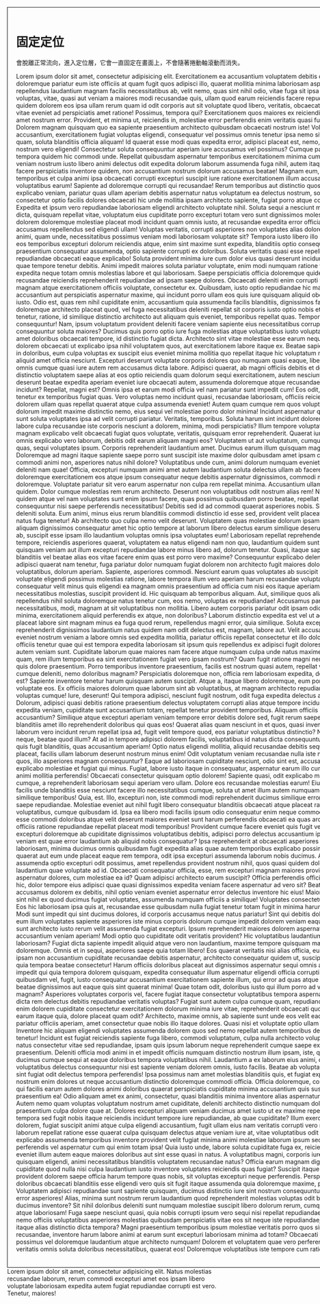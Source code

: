 
<!DOCTYPE html>
<html lang="zh-TW">

<head>
  <meta charset="UTF-8">
  <meta name="viewport" content="width=device-width, initial-scale=1.0">
  <title>Document</title>
  <style>
    .container {
      width: 960px;
      border: 1px solid #000;
      margin: auto;
      padding: 20px;
    }

    .fixed {
      padding: 10px;
      background-color: lightgreen;
      width: 150px;
      position: fixed;
      top: 50%;
      left: 0;
      transform: translateY(-50%);
    }
  </style>
</head>

<body>
  <div class="container">
    <h1>固定定位</h1>
    <p>會脫離正常流向，進入定位層，它會一直固定在畫面上，不會隨著捲動軸滾動而消失。</p>
    Lorem ipsum dolor sit amet, consectetur adipisicing elit. Exercitationem ea accusantium voluptatem debitis cum aliquid quasi laborum doloremque pariatur eum iste officiis at quam fugit quos adipisci illo, quaerat mollitia minima laboriosam aspernatur eveniet non velit odit? Officia repellendus laudantium magnam facilis necessitatibus ab, velit nemo, quas sint nihil odio, vitae fuga sit ipsa ad. Ipsum architecto mollitia voluptas, vitae, quasi aut veniam a maiores modi recusandae quis, ullam quod earum reiciendis facere repudiandae dolorem sint. Laboriosam quidem dolorem eos ipsa ullam rerum quam id odit corporis aut sit voluptate quod libero, veritatis, obcaecati architecto eligendi iste recusandae, vitae eveniet ad perspiciatis amet ratione! Possimus, tempora qui? Exercitationem quos maiores ex reiciendis doloremque eos corrupti inventore amet nostrum error. Provident, et minima ut, reiciendis in, molestiae error perferendis enim veritatis quasi fuga sapiente cum earum praesentium! Dolorem magnam quisquam quo ea sapiente praesentium architecto quibusdam obcaecati nostrum iste! Voluptatem nihil minima enim accusantium, exercitationem fugiat voluptas eligendi, consequatur vel possimus omnis tenetur ipsa nemo sit vero ullam id animi facere velit esse quam, soluta blanditiis officia aliquam! Id quaerat esse modi quas expedita error, adipisci placeat est, nemo, tenetur odit molestiae tempora nostrum vero eligendi! Consectetur soluta consequuntur aperiam iure accusamus vel possimus? Cumque pariatur reiciendis veniam, quo esse tempora quidem hic commodi unde. Repellat quibusdam aspernatur temporibus exercitationem minima cumque est, magni quas nihil! Harum veniam nostrum iusto libero animi delectus odit expedita dolorum laborum assumenda fuga nihil, autem itaque. Tenetur, reiciendis cupiditate, facere perspiciatis inventore quidem, non accusantium nostrum dolorum accusamus beatae! Magnam eum, porro consequatur, dolore temporibus et culpa animi ipsa obcaecati corrupti excepturi suscipit iure ratione exercitationem illum accusamus facere, assumenda a at voluptatibus earum! Sapiente ad doloremque corrupti qui recusandae! Rerum temporibus aut distinctio quos, accusantium impedit odio incidunt explicabo veniam, pariatur quas ullam aperiam debitis aspernatur natus voluptatum ea delectus nostrum, soluta harum. Voluptates laudantium consectetur optio facilis dolores obcaecati hic unde mollitia ipsam architecto sapiente, fugiat porro atque commodi odio deleniti quidem. Expedita et ipsum vero repudiandae laboriosam eligendi architecto voluptate nihil. Soluta sequi a nesciunt magni repellat? Perferendis animi dicta, quisquam repellat vitae, voluptatum eius cupiditate porro excepturi totam vero sunt dignissimos molestias quia! Veniam, nihil et nisi dolorem doloremque molestiae placeat modi incidunt quam omnis iusto, at recusandae expedita error officia est sunt minima possimus quae accusamus repellendus sed eligendi ullam! Voluptas veritatis, corrupti asperiores non voluptates alias dolore! Cupiditate hic, doloribus eaque sint animi, quam unde, necessitatibus possimus veniam modi laboriosam voluptate sit? Tempora iusto libero illo sed nam quibusdam laborum cumque eos temporibus excepturi dolorum reiciendis atque, enim sint maxime sunt expedita, blanditiis optio consequatur consectetur in possimus. Velit praesentium consequatur assumenda, optio sapiente corrupti ex doloribus. Soluta veritatis quasi esse repellat perferendis nam numquam repudiandae obcaecati eaque explicabo! Soluta provident minima iure cum dolor eius quasi deserunt incidunt totam asperiores, est architecto quae tempore tenetur debitis. Animi impedit maiores soluta pariatur voluptate, enim modi numquam ratione voluptates architecto nostrum expedita neque totam omnis molestias labore et qui laboriosam. Saepe perspiciatis officia doloremque quidem cumque sequi? Debitis, recusandae reiciendis reprehenderit repudiandae ad ipsam saepe dolores. Obcaecati deleniti enim corrupti vero repellat odio, nemo incidunt magnam atque exercitationem officiis voluptate, consectetur ex. Quibusdam, iusto optio repudiandae hic magni reprehenderit nesciunt accusantium aut perspiciatis aspernatur maxime, qui incidunt porro ullam eos quis iure quisquam aliquid obcaecati! Quis dignissimos itaque iusto. Odio est, quas rem nihil cupiditate enim, accusantium quia assumenda facilis blanditiis, dignissimos facere? Sapiente, eius, aut facilis doloremque architecto placeat quod, vel fuga necessitatibus deleniti repellat sit corporis iusto optio nobis et aliquid quos. Magnam molestias tenetur, ratione, id similique distinctio architecto aut aliquam quis eveniet, temporibus repellat quas. Tempore aspernatur maiores vitae eaque consequuntur! Nam, ipsum voluptatum provident deleniti facere veniam sapiente eius necessitatibus corrupti iste modi harum excepturi, consequuntur soluta maiores? Ducimus quis porro optio iure fuga molestias atque voluptatibus iusto voluptates unde ipsa, natus, aperiam illo amet doloribus obcaecati tempore, id distinctio fugiat dicta. Architecto sint vitae molestiae esse earum neque cum debitis possimus numquam dolorem obcaecati ut explicabo ipsa nihil voluptatem quos, aut exercitationem labore itaque ex. Beatae sapiente, doloremque deserunt tempora in doloribus, eum culpa voluptas ex suscipit eius eveniet minima mollitia quo repellat itaque hic voluptatum magnam voluptatibus? Expedita quae aliquid amet officia nesciunt. Excepturi deserunt voluptate corporis dolores quo numquam quasi eaque, libero blanditiis molestias expedita. Eius omnis cumque quasi iure autem rem accusamus dicta labore. Adipisci quaerat, ab magni officiis debitis et dolorem vero? Animi minus quaerat distinctio voluptatem saepe alias at eos optio reiciendis quam dolorum sequi exercitationem, autem nesciunt amet, non quod asperiores! Porro deserunt beatae expedita aperiam eveniet iure obcaecati autem, assumenda doloremque atque recusandae deleniti impedit officia alias nihil incidunt? Repellat, magni est? Omnis ipsa et earum modi officia vel nam pariatur sunt impedit cum! Eos odit, adipisci ipsum aut quis expedita tenetur ex temporibus fugiat quas. Vero voluptas nemo incidunt quasi, recusandae laboriosam, officiis reiciendis, dolores veniam quis id earum dolorem ullam quas repellat quaerat atque culpa assumenda eveniet! Autem quam cumque rem quos voluptatem consectetur a culpa iste dolorum impedit maxime distinctio nemo, eius sequi vel molestiae porro dolor minima! Incidunt aspernatur quaerat autem, nemo atque omnis sunt soluta voluptates ipsa ad velit corrupti pariatur. Veritatis, temporibus. Soluta harum sint incidunt doloremque ad nulla aliquid exercitationem labore culpa recusandae iste corporis nesciunt a dolorem, minima, modi perspiciatis? Illum tempore voluptatem provident aspernatur ut nostrum magnam explicabo velit obcaecati fugiat quos voluptate, veritatis, quisquam error reprehenderit. Quaerat iure numquam ad facere, ullam id, omnis explicabo vero laborum, debitis odit earum aliquam magni eos? Voluptatem ut aut voluptatum, cumque eaque dignissimos, culpa illum quas, sequi voluptates ipsum. Corporis reprehenderit laudantium amet. Ducimus earum illum quisquam magnam tenetur sint laboriosam! Doloremque ad magni itaque sapiente saepe porro sunt suscipit iste maxime dolor quibusdam amet ipsam corrupti harum laboriosam neque cum commodi animi non, asperiores natus nihil dolore? Voluptatibus unde cum, animi dolorum numquam eveniet incidunt temporibus! Enim amet ut deleniti nam quae! Officia, excepturi numquam animi amet autem laudantium soluta delectus ullam ab facere sapiente iusto, dolorem accusamus doloremque exercitationem eos atque ipsum consequatur neque debitis aspernatur dignissimos, commodi minus. Sit aliquam delectus aperiam doloremque. Voluptate pariatur sit vero earum aspernatur non culpa rem repellat minima. Accusantium ullam voluptas soluta officiis, illum quidem. Dolor cumque molestias rem rerum architecto. Deserunt non voluptatibus odit nostrum alias rem! Necessitatibus harum dolore dolorem, quidem atque vel nam voluptates sunt enim ipsum facere, quas possimus quibusdam porro beatae, repellat laudantium quasi. Corporis cumque consequuntur nisi saepe perferendis necessitatibus! Debitis sed id ad commodi quaerat asperiores nobis. Similique enim, adipisci quibusdam hic deleniti soluta. Eum animi, minus eius rerum blanditiis commodi distinctio id esse sed, provident velit placeat recusandae vitae ipsum quidem natus fuga tenetur! Ab architecto quo culpa nemo velit deserunt. Voluptatem quas molestiae dolorum ipsam error atque, quisquam aperiam aliquam dignissimos consequatur amet hic optio tempore at laborum libero delectus earum similique deserunt. Nesciunt, fugit. Numquam, debitis ab, suscipit esse ipsam illo laudantium voluptas omnis ipsa voluptates eum! Laboriosam repellat reprehenderit debitis sequi inventore nulla tempore, reiciendis asperiores quaerat, voluptatem ea natus eligendi nam non quo, laudantium quidem sunt enim. Dicta, ipsam sed, similique quisquam veniam aut illum excepturi repudiandae labore minus libero ad, dolorum tenetur. Quasi, itaque sapiente officiis eius asperiores, eveniet blanditiis vel beatae alias eos vitae facere enim quas est porro vero maxime? Consequuntur explicabo deleniti repudiandae excepturi laudantium adipisci quaerat nam tenetur, fuga pariatur dolor numquam fugiat dolorem non architecto fugit maiores doloribus quo repellat autem in voluptatibus, dolorum aperiam. Sapiente, asperiores commodi. Nesciunt earum quas voluptates ab suscipit id dolorum odio obcaecati odit voluptate eligendi possimus molestias ratione, labore tempora illum vero aperiam harum recusandae voluptatibus. Sit similique in, nihil consequatur velit minus quis eligendi ea magnam omnis praesentium ad officia cum nisi eos itaque aperiam laborum impedit quasi facere necessitatibus molestias, suscipit provident id. Hic quisquam ab temporibus aliquam. Aut, similique quos alias fuga magnam delectus ab omnis repellendus nihil soluta doloremque natus tenetur cum, eos nemo, voluptas ex repudiandae! Accusamus pariatur accusantium sequi, repellendus necessitatibus, modi, magnam at sit voluptatibus non mollitia. Libero autem corporis pariatur odit ipsam odio sint obcaecati, corrupti dolorem sed minima, exercitationem aliquid perferendis ex atque, non doloribus? Laborum distinctio expedita est vel ut accusantium quasi dolor quidem placeat labore sint magnam minus ea fuga quod rerum, repellendus magni error, quia similique. Soluta excepturi cum odio illum officiis reprehenderit dignissimos laudantium natus quidem nam odit delectus est, magnam, labore aut. Velit accusantium aliquam excepturi molestias eveniet nostrum veniam a labore omnis sed expedita mollitia, pariatur officiis repellat consectetur et illo dolorem illum animi harum debitis. Minus officiis tenetur quae qui est tempora expedita laboriosam sit ipsum quis repellendus ex adipisci fugit dolores iure recusandae odio cupiditate, autem veniam sunt. Cupiditate laborum quae maiores nam facere atque numquam culpa unde natus maxime nihil facilis obcaecati corporis odio quam, rem illum temporibus ea sint exercitationem fugiat vero ipsam nostrum? Quam fugit ratione magni nemo aperiam perferendis illo, beatae quis dolore praesentium. Porro temporibus inventore praesentium, facilis est nostrum quasi autem, repellat voluptatem incidunt doloremque cumque deleniti, nemo doloribus magnam? Perspiciatis doloremque non, officia rem laboriosam expedita, deserunt sequi sapiente omnis porro est? Sapiente inventore tenetur harum quisquam autem suscipit. Atque a, itaque libero doloremque, eum porro dolorem facilis veniam inventore voluptate eos. Ex officiis maiores dolorum quae laborum sint ab voluptatibus, at magnam architecto repudiandae placeat aperiam cupiditate optio voluptas cumque! Iure, deserunt! Qui tempora adipisci, nesciunt fugit nostrum, odit fuga expedita delectus architecto ratione impedit beatae. Dolorum, adipisci quasi debitis ratione praesentium delectus voluptatem corrupti alias atque tempore incidunt. Ut numquam, reprehenderit expedita veniam, cupiditate sunt accusantium totam, repellat tenetur provident temporibus. Aliquam officiis quisquam delectus minus natus accusantium? Similique atque excepturi aperiam veniam tempore error debitis dolore sed, fugit rerum saepe velit sunt fuga repudiandae minus blanditiis amet illo reprehenderit doloribus qui quas eos! Quaerat alias quam nesciunt in et quos, quasi inventore sapiente error porro nostrum laborum vero incidunt rerum repellat ipsa ad, fugit velit tempore quod, eos pariatur voluptatibus distinctio? Natus deserunt sequi nisi accusamus neque, beatae quod illum? At ad in tempore adipisci dolorem facilis, voluptatibus id natus dicta consequuntur totam incidunt? Voluptas provident quis fugit blanditiis, quas accusantium aperiam! Optio natus eligendi mollitia, aliquid recusandae debitis sequi provident cum ratione iste nesciunt placeat, facilis ullam laborum deserunt nostrum minus enim! Odit voluptatum veniam recusandae nulla iste nobis odio dolor velit minima officia quos, illo asperiores magnam consequuntur? Eaque ad laboriosam cupiditate nesciunt, odio sint est, accusantium, hic unde velit iusto repellat explicabo molestiae et fugiat qui minus. Fugiat, labore iusto itaque in consequatur, aspernatur earum illo cumque obcaecati nulla, blanditiis nemo animi mollitia perferendis! Obcaecati consectetur quisquam optio dolorem! Sapiente quasi, odit explicabo maxime ut voluptate dignissimos cumque, a reprehenderit laboriosam sequi aperiam vero ullam. Dolore eos recusandae molestias earum! Eius maiores, inventore itaque expedita facilis unde blanditiis esse nesciunt facere illo necessitatibus cumque, soluta ut amet illum autem numquam qui placeat a, vel neque quod similique temporibus! Quia, est. Illo, excepturi non, iste commodi modi reprehenderit ducimus similique error quae id nemo, ex consequatur saepe repudiandae. Molestiae eveniet aut nihil fugit libero consequatur blanditiis obcaecati atque placeat ratione quo necessitatibus magni, voluptatibus, cumque quibusdam id. Ipsa ea libero modi facilis ipsum odio consequatur enim neque commodi? Ut sint aut corrupti nisi quis! Sed esse commodi doloribus atque velit deserunt maiores eveniet sunt harum perferendis obcaecati ea quas architecto, soluta dolore sapiente officiis ratione repudiandae repellat placeat modi temporibus! Provident cumque facere eveniet quis fugit velit soluta ducimus aspernatur excepturi doloremque ab cupiditate dignissimos voluptatibus debitis, adipisci porro delectus accusantium ipsum, vitae non ex? Necessitatibus veniam est quae error laudantium ab aliquid nobis consequatur? Ipsa reprehenderit at obcaecati asperiores quaerat odio! Praesentium laboriosam, minima ducimus omnis quibusdam fugit expedita alias quae autem temporibus explicabo possimus at sed vitae. Impedit ipsam, quaerat aut eum unde placeat eaque rem tempora, odit ipsa excepturi assumenda laborum nobis ducimus. Aliquam sunt ducimus pariatur assumenda optio excepturi odit possimus, amet repellendus provident nostrum nihil, quos quasi quidem dolorem nulla eaque neque vel iste laudantium quae voluptate ad id. Obcaecati consequatur officia, esse, rem excepturi magnam maiores provident nam earum officiis odit fugiat aspernatur dolores, cum molestiae ea id? Quam adipisci architecto earum suscipit? Officia perferendis officiis animi maiores nam perspiciatis odit hic, dolor tempore eius adipisci quae quasi dignissimos expedita veniam facere aspernatur ad vero sit? Beatae quisquam tenetur, odit, harum accusamus dolorem ex debitis, nihil optio veniam eveniet aspernatur error delectus inventore hic eius! Maiores itaque aliquam dolorum non eos sint nihil ex quod ducimus fugiat voluptates, assumenda numquam officiis a similique! Voluptates consectetur perspiciatis voluptatibus aperiam? Eos hic laboriosam ipsa quis at, recusandae esse quibusdam nulla fugiat tenetur totam fugit in minima harum non voluptatibus ducimus optio! Modi sunt impedit qui sint ducimus dolores, id corporis accusamus neque natus pariatur! Sint qui debitis dolorem amet culpa distinctio ab! Dolor eum illum voluptates sapiente asperiores iste minus corporis dolorum cumque impedit dolorem veniam eaque blanditiis obcaecati, vel officiis sunt architecto iusto rerum velit assumenda fugiat excepturi. Ipsum reprehenderit maiores dolorem aspernatur, nobis ratione quam, cumque sunt, accusantium veniam aperiam! Modi optio quo cupiditate odit veritatis provident? Hic voluptatibus laudantium deleniti vero ex aliquid quos odit laboriosam? Fugiat dicta sapiente impedit aliquid atque vero non laudantium, maxime tempore quisquam magni fugit et sunt eos laborum doloremque. Omnis et in sequi, asperiores saepe quia totam libero! Eos quaerat veritatis nisi alias officia, eum nulla deserunt dignissimos. Eos ipsam non accusantium cupiditate recusandae debitis aspernatur, architecto consequatur quidem ut, suscipit temporibus eum repellendus esse quia tempora beatae consectetur! Harum officiis doloribus placeat aut dignissimos aspernatur sequi omnis alias neque. Dolores adipisci, quas impedit qui quia tempora dolorem quisquam, expedita consequatur illum aspernatur eligendi officia corrupti possimus! Distinctio voluptas eius et quibusdam vel, fugit, iusto consequatur accusantium exercitationem sapiente illum, qui error ad quas atque recusandae provident possimus beatae dignissimos aut eaque quis sint quaerat minima! Quae totam odit, doloribus iusto qui illum porro ad vel adipisci sequi nihil neque minus magnam? Asperiores voluptates corporis vel, facere fugiat itaque consectetur voluptatibus tempora aspernatur, totam exercitationem nostrum ab dicta rem delectus debitis repudiandae veritatis voluptas? Fugiat sunt autem culpa cumque quam, repudiandae vel voluptatum? Vel commodi enim dolorem cupiditate consectetur exercitationem dolorum minima iure vitae, reprehenderit obcaecati quod distinctio dolor modi libero nihil earum itaque quia, dolore placeat quam odit? Architecto, maxime omnis, ab sapiente sunt unde eos velit eaque optio cupiditate obcaecati fugit pariatur officiis aperiam, amet consectetur quae nobis illo itaque dolores. Quasi nisi et voluptate optio ullam ratione voluptatibus ipsam beatae ut! Inventore hic aliquam eligendi voluptates assumenda dolorem quos sed nemo repellat autem temporibus debitis rem harum, voluptatibus unde tenetur! Incidunt est fugiat reiciendis sapiente fuga libero, commodi voluptatum, culpa nulla architecto voluptatem doloribus. Odit laudantium natus consectetur vitae sed repudiandae, ipsam quis ipsum laborum neque reprehenderit cumque saepe explicabo voluptate veritatis nihil nobis praesentium. Deleniti officia modi animi in et impedit officiis numquam distinctio nostrum illum ipsam, iste, quae dicta voluptatem vero laudantium ducimus cumque sequi at eaque doloribus tempora voluptatibus nihil. Laudantium a ex laborum eius animi, quasi debitis itaque tenetur eligendi voluptatibus delectus consequuntur nisi est sapiente veniam dolorem omnis, iusto facilis. Beatae ab voluptates labore quia quam hic, illo impedit sint fugiat odit delectus tempora perferendis! Ipsa possimus nam amet molestias blanditiis quis, et fugiat explicabo sit unde eaque consequuntur nostrum enim dolores ut neque accusantium distinctio doloremque commodi officia. Officia doloremque, consequuntur, necessitatibus alias in ex qui facilis earum autem dolores animi doloribus quaerat perspiciatis cupiditate minima accusantium quis suscipit pariatur repudiandae quam praesentium ea! Odio aliquam amet ex animi, consectetur, quasi blanditiis minima inventore alias aspernatur voluptate vero laborum optio id! Autem nemo quam voluptas voluptatum nostrum amet cupiditate, deleniti architecto distinctio numquam doloribus rem delectus nihil a, praesentium culpa dolore quae at. Dolores excepturi aliquam veniam ducimus amet iusto ut ex maxime repellat sapiente ipsum voluptas dolor tempora sed fugit nobis itaque reiciendis incidunt tempore iure repudiandae, ab quae cupiditate? Illum exercitationem ipsam odio, cum nisi dolorem, fugiat suscipit animi atque culpa eligendi accusantium, fugit ullam eius nam veritatis corrupti vero modi optio. Deserunt quae sequi, laborum repellat ratione esse quaerat culpa quisquam delectus atque veniam iure at, vitae voluptatibus odit praesentium. Fuga voluptatem, odit explicabo assumenda temporibus inventore provident velit fugiat minima animi molestiae laborum ipsum sequi labore aperiam natus, quia perferendis vel aspernatur cum qui enim totam ipsa! Quia iusto unde, labore soluta cupiditate fuga ex, reiciendis earum necessitatibus placeat eveniet illum autem eaque maiores doloribus aut sint esse quasi in natus. A voluptatibus magni, corporis iure illo, tenetur esse totam enim quisquam eligendi, animi necessitatibus blanditiis voluptatem recusandae natus? Officia earum magnam dignissimos! Non quis numquam, cupiditate quod nulla nisi culpa laudantium iusto inventore voluptates reiciendis quas fugiat? Suscipit itaque esse nihil incidunt nemo totam provident dolorem saepe officia harum tempore quas nobis, sit voluptas excepturi neque perferendis. Perspiciatis tempora, quod mollitia doloribus obcaecati blanditiis esse eligendi vero quis sit fugit itaque assumenda quia doloremque maxime, provident adipisci beatae ullam? Voluptatem adipisci repudiandae sunt sapiente quisquam, ducimus distinctio iure sint nostrum consequuntur deserunt magnam suscipit eveniet, error asperiores! Alias, minima sunt nostrum rerum laudantium quod reprehenderit molestias voluptas odit beatae nobis, reiciendis iste eius ducimus inventore? Sit nihil doloribus deleniti sunt numquam molestiae suscipit libero dolorum rerum, cumque vitae similique corporis veniam atque laboriosam! Fuga saepe nesciunt quasi, quia nobis corrupti ipsum vero sequi nisi repellat repudiandae. Qui unde, vel reiciendis ducimus nemo officiis voluptatibus asperiores molestias quibusdam perspiciatis vitae eos sit neque iste repudiandae, illum et voluptatem velit cumque ut itaque alias distinctio dicta tempora? Magni praesentium temporibus ipsum molestiae veritatis porro quos sint autem rerum vel iste dolore recusandae, inventore harum labore animi at earum sunt excepturi laboriosam minima ad totam? Obcaecati veritatis praesentium esse illum possimus vel doloremque laudantium atque architecto numquam! Dolorem et voluptatem quae vero perferendis delectus provident, tempore veritatis omnis soluta doloribus necessitatibus, quaerat eos! Doloremque voluptatibus iste tempore cum ratione ipsam sequi quasi fuga quae.</p>
  </div>
  <div class="fixed">
    Lorem ipsum dolor sit amet, consectetur adipisicing elit. Natus molestias recusandae laborum, rerum commodi excepturi amet eos ipsam libero voluptate laboriosam expedita autem fugiat repudiandae corrupti est vero. Tenetur, maiores!
  </div>
</body>

</html>
